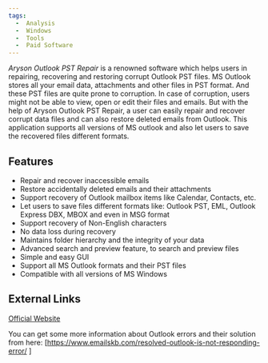 ```yaml
---
tags:
  -  Analysis
  -  Windows
  -  Tools
  -  Paid Software
---
```

*Aryson Outlook PST Repair* is a renowned software which helps users in
repairing, recovering and restoring corrupt Outlook PST files. MS
Outlook stores all your email data, attachments and other files in PST
format. And these PST files are quite prone to corruption. In case of
corruption, users might not be able to view, open or edit their files
and emails. But with the help of Aryson Outlook PST Repair, a user can
easily repair and recover corrupt data files and can also restore
deleted emails from Outlook. This application supports all versions of
MS outlook and also let users to save the recovered files different
formats.

## Features

- Repair and recover inaccessible emails
- Restore accidentally deleted emails and their attachments
- Support recovery of Outlook mailbox items like Calendar, Contacts,
  etc.
- Let users to save files different formats like: Outlook PST, EML,
  Outlook Express DBX, MBOX and even in MSG format
- Support recovery of Non-English characters
- No data loss during recovery
- Maintains folder hierarchy and the integrity of your data
- Advanced search and preview feature, to search and preview files
- Simple and easy GUI
- Support all MS Outlook formats and their PST files
- Compatible with all versions of MS Windows

## External Links

[Official
Website](http://www.arysontechnologies.com/outlook-pst-repair.html)

You can get some more information about Outlook errors and their
solution from here:
\[<https://www.emailskb.com/resolved-outlook-is-not-responding-error/>
\]